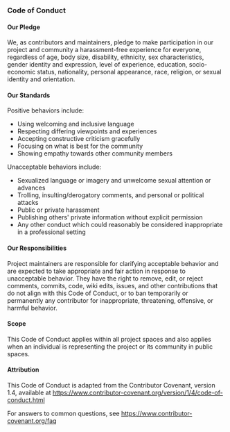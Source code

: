 ### Code of Conduct

#### Our Pledge
We, as contributors and maintainers, pledge to make participation in our project and community a harassment-free experience for everyone, regardless of age, body size, disability, ethnicity, sex characteristics, gender identity and expression, level of experience, education, socio-economic status, nationality, personal appearance, race, religion, or sexual identity and orientation.

#### Our Standards
Positive behaviors include:
- Using welcoming and inclusive language
- Respecting differing viewpoints and experiences
- Accepting constructive criticism gracefully
- Focusing on what is best for the community
- Showing empathy towards other community members

Unacceptable behaviors include:
- Sexualized language or imagery and unwelcome sexual attention or advances
- Trolling, insulting/derogatory comments, and personal or political attacks
- Public or private harassment
- Publishing others' private information without explicit permission
- Any other conduct which could reasonably be considered inappropriate in a professional setting

#### Our Responsibilities
Project maintainers are responsible for clarifying acceptable behavior and are expected to take appropriate and fair action in response to unacceptable behavior. They have the right to remove, edit, or reject comments, commits, code, wiki edits, issues, and other contributions that do not align with this Code of Conduct, or to ban temporarily or permanently any contributor for inappropriate, threatening, offensive, or harmful behavior.

#### Scope
This Code of Conduct applies within all project spaces and also applies when an individual is representing the project or its community in public spaces.

#### Attribution
This Code of Conduct is adapted from the Contributor Covenant, version 1.4, available at https://www.contributor-covenant.org/version/1/4/code-of-conduct.html

For answers to common questions, see https://www.contributor-covenant.org/faq